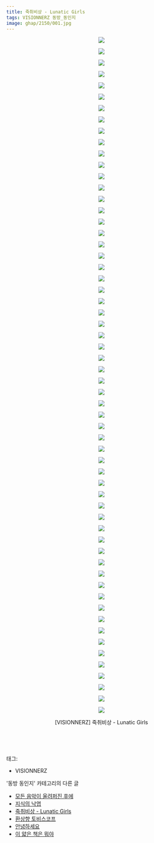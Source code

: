 ```yaml
---
title: 죽취비상 - Lunatic Girls
tags: VISIONNERZ 동방_동인지
image: ghap/2150/001.jpg
---
```

<div class="article">
<p style="text-align: center; clear: none; float: none;"><img src="{{ site.nasurl }}/ghap/2150/001.jpg"/></p>
<p style="text-align: center; clear: none; float: none;"><img src="{{ site.nasurl }}/ghap/2150/002.jpg"/></p>
<p style="text-align: center; clear: none; float: none;"><img src="{{ site.nasurl }}/ghap/2150/003.jpg"/></p>
<p style="text-align: center; clear: none; float: none;"><img src="{{ site.nasurl }}/ghap/2150/004.jpg"/></p>
<p style="text-align: center; clear: none; float: none;"><img src="{{ site.nasurl }}/ghap/2150/005.jpg"/></p>
<p style="text-align: center; clear: none; float: none;"><img src="{{ site.nasurl }}/ghap/2150/006.jpg"/></p>
<p style="text-align: center; clear: none; float: none;"><img src="{{ site.nasurl }}/ghap/2150/007.jpg"/></p>
<p style="text-align: center; clear: none; float: none;"><img src="{{ site.nasurl }}/ghap/2150/008.jpg"/></p>
<p style="text-align: center; clear: none; float: none;"><img src="{{ site.nasurl }}/ghap/2150/009.jpg"/></p>
<p style="text-align: center; clear: none; float: none;"><img src="{{ site.nasurl }}/ghap/2150/010.jpg"/></p>
<p style="text-align: center; clear: none; float: none;"><img src="{{ site.nasurl }}/ghap/2150/011.jpg"/></p>
<p style="text-align: center; clear: none; float: none;"><img src="{{ site.nasurl }}/ghap/2150/012.jpg"/></p>
<p style="text-align: center; clear: none; float: none;"><img src="{{ site.nasurl }}/ghap/2150/013.jpg"/></p>
<p style="text-align: center; clear: none; float: none;"><img src="{{ site.nasurl }}/ghap/2150/014.jpg"/></p>
<p style="text-align: center; clear: none; float: none;"><img src="{{ site.nasurl }}/ghap/2150/015.jpg"/></p>
<p style="text-align: center; clear: none; float: none;"><img src="{{ site.nasurl }}/ghap/2150/016.jpg"/></p>
<p style="text-align: center; clear: none; float: none;"><img src="{{ site.nasurl }}/ghap/2150/017.jpg"/></p>
<p style="text-align: center; clear: none; float: none;"><img src="{{ site.nasurl }}/ghap/2150/018.jpg"/></p>
<p style="text-align: center; clear: none; float: none;"><img src="{{ site.nasurl }}/ghap/2150/019.jpg"/></p>
<p style="text-align: center; clear: none; float: none;"><img src="{{ site.nasurl }}/ghap/2150/020.jpg"/></p>
<p style="text-align: center; clear: none; float: none;"><img src="{{ site.nasurl }}/ghap/2150/021.jpg"/></p>
<p style="text-align: center; clear: none; float: none;"><img src="{{ site.nasurl }}/ghap/2150/022.jpg"/></p>
<p style="text-align: center; clear: none; float: none;"><img src="{{ site.nasurl }}/ghap/2150/023.jpg"/></p>
<p style="text-align: center; clear: none; float: none;"><img src="{{ site.nasurl }}/ghap/2150/024.jpg"/></p>
<p style="text-align: center; clear: none; float: none;"><img src="{{ site.nasurl }}/ghap/2150/025.jpg"/></p>
<p style="text-align: center; clear: none; float: none;"><img src="{{ site.nasurl }}/ghap/2150/026.jpg"/></p>
<p style="text-align: center; clear: none; float: none;"><img src="{{ site.nasurl }}/ghap/2150/027.jpg"/></p>
<p style="text-align: center; clear: none; float: none;"><img src="{{ site.nasurl }}/ghap/2150/028.jpg"/></p>
<p style="text-align: center; clear: none; float: none;"><img src="{{ site.nasurl }}/ghap/2150/029.jpg"/></p>
<p style="text-align: center; clear: none; float: none;"><img src="{{ site.nasurl }}/ghap/2150/030.jpg"/></p>
<p style="text-align: center; clear: none; float: none;"><img src="{{ site.nasurl }}/ghap/2150/031.jpg"/></p>
<p style="text-align: center; clear: none; float: none;"><img src="{{ site.nasurl }}/ghap/2150/032.jpg"/></p>
<p style="text-align: center; clear: none; float: none;"><img src="{{ site.nasurl }}/ghap/2150/033.jpg"/></p>
<p style="text-align: center; clear: none; float: none;"><img src="{{ site.nasurl }}/ghap/2150/034.jpg"/></p>
<p style="text-align: center; clear: none; float: none;"><img src="{{ site.nasurl }}/ghap/2150/035.jpg"/></p>
<p style="text-align: center; clear: none; float: none;"><img src="{{ site.nasurl }}/ghap/2150/036.jpg"/></p>
<p style="text-align: center; clear: none; float: none;"><img src="{{ site.nasurl }}/ghap/2150/037.jpg"/></p>
<p style="text-align: center; clear: none; float: none;"><img src="{{ site.nasurl }}/ghap/2150/038.jpg"/></p>
<p style="text-align: center; clear: none; float: none;"><img src="{{ site.nasurl }}/ghap/2150/039.jpg"/></p>
<p style="text-align: center; clear: none; float: none;"><img src="{{ site.nasurl }}/ghap/2150/040.jpg"/></p>
<p style="text-align: center; clear: none; float: none;"><img src="{{ site.nasurl }}/ghap/2150/041.jpg"/></p>
<p style="text-align: center; clear: none; float: none;"><img src="{{ site.nasurl }}/ghap/2150/042.jpg"/></p>
<p style="text-align: center; clear: none; float: none;"><img src="{{ site.nasurl }}/ghap/2150/043.jpg"/></p>
<p style="text-align: center; clear: none; float: none;"><img src="{{ site.nasurl }}/ghap/2150/044.jpg"/></p>
<p style="text-align: center; clear: none; float: none;"><img src="{{ site.nasurl }}/ghap/2150/045.jpg"/></p>
<p style="text-align: center; clear: none; float: none;"><img src="{{ site.nasurl }}/ghap/2150/046.jpg"/></p>
<p style="text-align: center; clear: none; float: none;"><img src="{{ site.nasurl }}/ghap/2150/047.jpg"/></p>
<p style="text-align: center; clear: none; float: none;"><img src="{{ site.nasurl }}/ghap/2150/048.jpg"/></p>
<p style="text-align: center; clear: none; float: none;"><img src="{{ site.nasurl }}/ghap/2150/049.jpg"/></p>
<p style="text-align: center; clear: none; float: none;"><img src="{{ site.nasurl }}/ghap/2150/050.jpg"/></p>
<p style="text-align: center; clear: none; float: none;"><img src="{{ site.nasurl }}/ghap/2150/051.jpg"/></p>
<p style="text-align: center; clear: none; float: none;"><img src="{{ site.nasurl }}/ghap/2150/052.jpg"/></p>
<p style="text-align: center; clear: none; float: none;"><img src="{{ site.nasurl }}/ghap/2150/053.jpg"/></p>
<p style="text-align: center; clear: none; float: none;"><img src="{{ site.nasurl }}/ghap/2150/054.jpg"/></p>
<p style="text-align: center; clear: none; float: none;"><img src="{{ site.nasurl }}/ghap/2150/055.jpg"/></p>
<p style="text-align: center; clear: none; float: none;"><img src="{{ site.nasurl }}/ghap/2150/056.jpg"/></p>
<p style="text-align: center; clear: none; float: none;"><img src="{{ site.nasurl }}/ghap/2150/057.jpg"/></p>
<p style="text-align: center; clear: none; float: none;"><img src="{{ site.nasurl }}/ghap/2150/058.jpg"/></p>
<p style="text-align: center; clear: none; float: none;"><img src="{{ site.nasurl }}/ghap/2150/059.jpg"/></p>
<p style="text-align: center; clear: none; float: none;"><img src="{{ site.nasurl }}/ghap/2150/060.jpg"/></p>
<p style="text-align: center; clear: none; float: none;">[VISIONNERZ] 죽취비상 - Lunatic Girls</p>
<p style="text-align: center; clear: none; float: none;"><br/></p>
<p><br/></p>
</div><div class="tagTrail">
<p>태그: </p>
<ul>
<li>VISIONNERZ</li>
</ul>
</div><div class="another">
<p>'동방 동인지' 카테고리의 다른 글</p>
<ul>
<li><a href="/2016-09-12-ghap_2153">모든 음악이 울려퍼진 후에</a></li>
<li><a href="/2016-09-12-ghap_2152">지식의 낙엽</a></li>
<li><a href="/2016-09-12-ghap_2150">죽취비상 - Lunatic Girls</a></li>
<li><a href="/2016-09-12-ghap_2149">환상향 토비스코프</a></li>
<li><a href="/2016-09-12-ghap_2148">안녕하세요</a></li>
<li><a href="/2016-09-12-ghap_2147">이 얇은 책은 뭐야</a></li>
</ul>
</div><div class="cb_module cb_fluid">
<div class="cb_wrt cb_profile">
</div><!-- commentList close -->
</div>